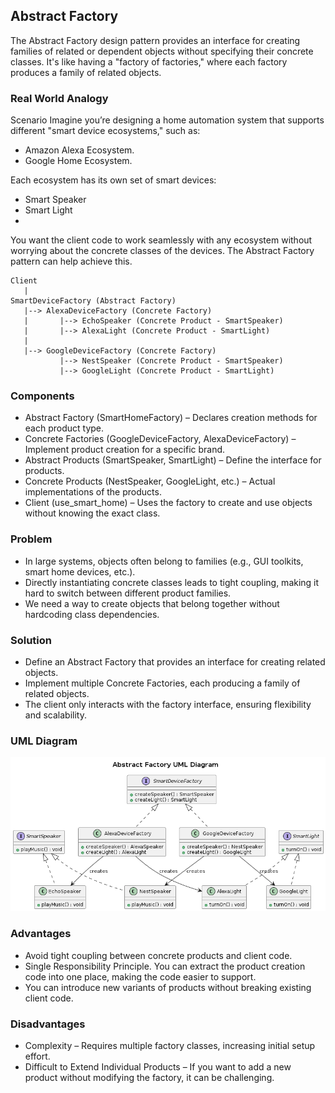 ## Abstract Factory

The Abstract Factory design pattern provides an interface for creating families of related or dependent objects without specifying their concrete classes. It's like having a "factory of factories," where each factory produces a family of related objects.


### Real World Analogy

Scenario
Imagine you’re designing a home automation system that supports different "smart device ecosystems," such as:

- Amazon Alexa Ecosystem.
- Google Home Ecosystem.
  
Each ecosystem has its own set of smart devices:

- Smart Speaker
- Smart Light
- 
You want the client code to work seamlessly with any ecosystem without worrying about the concrete classes of the devices. The Abstract Factory pattern can help achieve this.

```
Client
   |
SmartDeviceFactory (Abstract Factory)
   |--> AlexaDeviceFactory (Concrete Factory)
   |       |--> EchoSpeaker (Concrete Product - SmartSpeaker)
   |       |--> AlexaLight (Concrete Product - SmartLight)
   |
   |--> GoogleDeviceFactory (Concrete Factory)
           |--> NestSpeaker (Concrete Product - SmartSpeaker)
           |--> GoogleLight (Concrete Product - SmartLight)
```
### Components
- Abstract Factory (SmartHomeFactory) – Declares creation methods for each product type.
- Concrete Factories (GoogleDeviceFactory, AlexaDeviceFactory) – Implement product creation for a specific brand.
- Abstract Products (SmartSpeaker, SmartLight) – Define the interface for products.
- Concrete Products (NestSpeaker, GoogleLight, etc.) – Actual implementations of the products.
- Client (use_smart_home) – Uses the factory to create and use objects without knowing the exact class.

### Problem
- In large systems, objects often belong to families (e.g., GUI toolkits, smart home devices, etc.).
- Directly instantiating concrete classes leads to tight coupling, making it hard to switch between different product families.
- We need a way to create objects that belong together without hardcoding class dependencies.


### Solution
- Define an Abstract Factory that provides an interface for creating related objects.
- Implement multiple Concrete Factories, each producing a family of related objects.
- The client only interacts with the factory interface, ensuring flexibility and scalability.

### UML Diagram

<p align="center">
  <img src="../../out/Creational_Design_Pattern/Abstract_Factory/abstract_factory/abstract_factory.png" />
</p>

### Advantages
- Avoid tight coupling between concrete products and client code.
- Single Responsibility Principle. You can extract the product creation code into one place, making the code easier to support.
- You can introduce new variants of products without breaking existing client code.

### Disadvantages
- Complexity – Requires multiple factory classes, increasing initial setup effort.
- Difficult to Extend Individual Products – If you want to add a new product without modifying the factory, it can be challenging.
